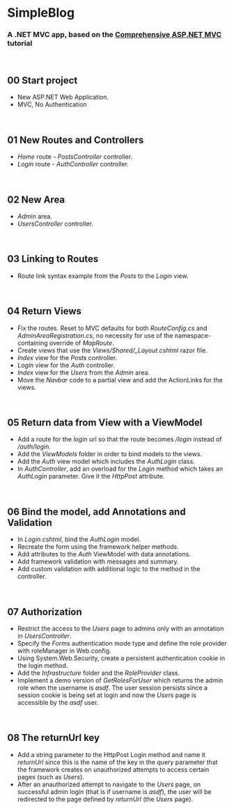 # SimpleBlog

### A .NET MVC app, based on the [Comprehensive ASP.NET MVC](https://www.udemy.com/comprehensive-aspnet-mvc/) tutorial


&nbsp;
## 00 Start project

* New ASP.NET Web Application.
* MVC, No Authentication

&nbsp;
## 01 New Routes and Controllers

* *Home* route - *PostsController* controller.
* *Login* route - *AuthController* controller.


&nbsp;
## 02 New Area

* *Admin* area.
* *UsersController* controller.


&nbsp;
## 03 Linking to Routes

* Route link syntax example from the *Posts* to the *Login* view.


&nbsp;
## 04 Return Views

* Fix the routes. Reset to MVC defaults for both *RouteConfig.cs* and *AdminAreaRegistration.cs*, no necessity for use of the namespace-containing override of *MapRoute*.
* Create views that use the *Views/Shared/_Layout.cshtml* razor file.
* *Index* view for the *Posts* controller.
* *Login* view for the *Auth* controller.
* *Index* view for the *Users* from the *Admin* area.
* Move the *Navbar* code to a partial view and add the ActionLinks for the views.


&nbsp;
## 05 Return data from View with a ViewModel

* Add a route for the *login* url so that the route becomes */login* instead of */auth/login*.
* Add the *ViewModels* folder in order to bind models to the views.
* Add the *Auth* view model which includes the *AuthLogin* class.
* In *AuthController*, add an overload for the *Login* method which takes an *AuthLogin* parameter. Give it the *HttpPost* attribute.



&nbsp;
## 06 Bind the model, add Annotations and Validation

* In *Login.cshtml*, bind the *AuthLogin* model.
* Recreate the form using the framework helper methods.
* Add attributes to the *Auth* ViewModel with data annotations.
* Add framework validation with messages and summary.
* Add custom validation with additional logic to the method in the controller.



&nbsp;
## 07 Authorization

* Restrict the access to the *Users* page to admins only with an annotation in *UsersController*.
* Specify the *Forms* authentication mode type and define the role provider with roleManager in Web.config.
* Using System.Web.Security, create a persistent authentication cookie in the login method.
* Add the *Infrastructure* folder and the *RoleProvider* class.
* Implement a demo version of *GetRolesForUser* which returns the admin role when the username is *asdf*. The user session persists since a session cookie is being set at login and now the *Users* page is accessible by the *asdf* user.



&nbsp;
## 08 The returnUrl key

* Add a string parameter to the HttpPost Login method and name it *returnUrl* since this is the name of the key in the query parameter that the framework creates on unauthorized attempts to access certain pages (such as *Users*).
* After an anauthorized attempt to navigate to the *Users* page, on successful admin login (that is if username is *asdf*), the user will be redirected to the page defined by *returnUrl* (the *Users* page).
